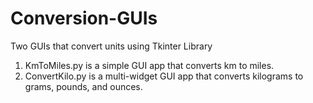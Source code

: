 # Conversion-GUIs
Two GUIs that convert units using Tkinter Library

1. KmToMiles.py is a simple GUI app that converts km to miles.
2. ConvertKilo.py is a multi-widget GUI app that converts kilograms to grams, pounds, and ounces.
